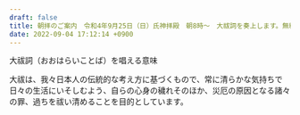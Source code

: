 ```yaml
---
draft: false
title: 朝拝のご案内　令和4年9月25日（日）氏神拝殿　朝8時〜　大祓詞を奏上します。無料。申込不要。
date: 2022-09-04 17:12:14 +0900
---
```


大祓詞（おおはらいことば）を唱える意味

大祓は、我々日本人の伝統的な考え方に基づくもので、常に清らかな気持ちで日々の生活にいそしむよう、自らの心身の穢れそのほか、災厄の原因となる諸々の罪、過ちを祓い清めることを目的としています。
